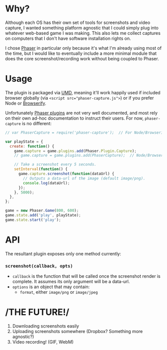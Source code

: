 # Why?

Although each OS has their own set of tools for screenshots and video capture, I
wanted something platform agnostic that I could simply plug into whatever
web-based game I was making. This also lets me collect captures on computers
that I don't have software installation rights on.

I chose [Phaser](http://www.phaser.io) in particular only because it's what I'm
already using most of the time, but I would like to eventually include a more
minimal module that does the core screenshot/recording work without being
coupled to Phaser.


# Usage

The plugin is packaged via [UMD](https://github.com/umdjs/umd), meaning it'll
work happily used if included browser globally (via `<script
src="phaser-capture.js">`) or if you prefer Node or
[Browserify](http://browserify.org/).

Unfortunately [Phaser plugins](http://phaser.io/docs/2.2.2/Phaser.Plugin.html)
are not very well documented, and most rely on their own ad-hoc documentation to
instruct their users. For now, `phaser-capture` is no different:

```javascript
// var PhaserCapture = require('phaser-capture');  // For Node/Browserify users

var playState = {
  create: function() {
    game.capture = game.plugins.add(Phaser.Plugin.Capture);
    // game.capture = game.plugins.add(PhaserCapture);  // Node/Browserify

    // Take a screenshot every 5 seconds.
    setInterval(function() {
      game.capture.screenshot(function(dataUrl) {
        // Outputs a data-url of the image (default image/png).
        console.log(dataUrl);
      });
    }, 5000);
  },
};

game = new Phaser.Game(800, 600);
game.state.add('play', playState);
game.state.start('play');
```

# API

The resultant plugin exposes only one method currently:

### `screenshot(callback, opts)`

 * `callback` is the function that will be called once the screenshot render is
   complete. It assumes its only argument will be a data-url.
 * `options` is an object that may contain:
   * `format`, either `image/png` or `image/jpeg`

# /THE FUTURE!/
 1. Downloading screenshots easily
 2. Uploading screenshots somewhere (Dropbox? Something more agnostic?)
 3. Video recording! (GIF, WebM)

